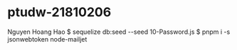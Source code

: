 # ptudw-21810206
Nguyen Hoang Hao 
$ sequelize db:seed --seed 10-Password.js
$ pnpm i -s jsonwebtoken node-mailjet